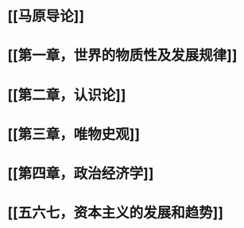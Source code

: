 # [[马原导论]]
# [[第一章，世界的物质性及发展规律]]

# [[第二章，认识论]]

# [[第三章，唯物史观]]

# [[第四章，政治经济学]]

# [[五六七，资本主义的发展和趋势]]

